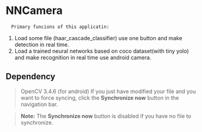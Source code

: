 # NNCamera

      Primary funcions of this applicatin:
1. Load some file (haar_cascade_classifier) use one button and make detection in real time.
2. Load a trained neural networks based on coco dataset(with tiny yolo) and make recognition in real time use android camera.


## Dependency

>OpenCV 3.4.6 (for android)
If you just have modified your file and you want to force syncing, click the **Synchronize now** button in the navigation bar.

> **Note:** The **Synchronize now** button is disabled if you have no file to synchronize.
